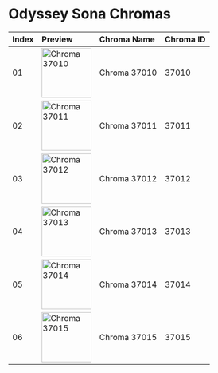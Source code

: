 # Odyssey Sona Chromas

| Index | Preview | Chroma Name | Chroma ID |
|:---|:---|:---|:---|
| 01 | <img src='https://raw.communitydragon.org/latest/plugins/rcp-be-lol-game-data/global/default/v1/champion-chroma-images/37/37010.png' alt='Chroma 37010' width='100'> | Chroma 37010 | 37010 |
| 02 | <img src='https://raw.communitydragon.org/latest/plugins/rcp-be-lol-game-data/global/default/v1/champion-chroma-images/37/37011.png' alt='Chroma 37011' width='100'> | Chroma 37011 | 37011 |
| 03 | <img src='https://raw.communitydragon.org/latest/plugins/rcp-be-lol-game-data/global/default/v1/champion-chroma-images/37/37012.png' alt='Chroma 37012' width='100'> | Chroma 37012 | 37012 |
| 04 | <img src='https://raw.communitydragon.org/latest/plugins/rcp-be-lol-game-data/global/default/v1/champion-chroma-images/37/37013.png' alt='Chroma 37013' width='100'> | Chroma 37013 | 37013 |
| 05 | <img src='https://raw.communitydragon.org/latest/plugins/rcp-be-lol-game-data/global/default/v1/champion-chroma-images/37/37014.png' alt='Chroma 37014' width='100'> | Chroma 37014 | 37014 |
| 06 | <img src='https://raw.communitydragon.org/latest/plugins/rcp-be-lol-game-data/global/default/v1/champion-chroma-images/37/37015.png' alt='Chroma 37015' width='100'> | Chroma 37015 | 37015 |
